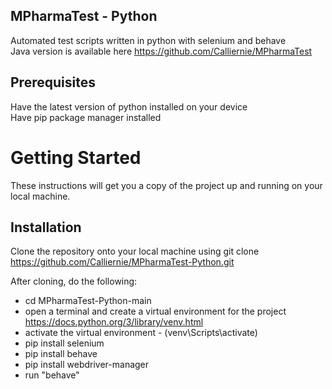 ## MPharmaTest - Python
Automated test scripts written in python with selenium and behave\
Java version is available here https://github.com/Calliernie/MPharmaTest

## Prerequisites
Have the latest version of python installed on your device\
Have pip package manager installed
 
# Getting Started
These instructions will get you a copy of the project up and running on your local machine.

## Installation
Clone the repository onto your local machine using git clone https://github.com/Calliernie/MPharmaTest-Python.git

After cloning, do the following:

- cd MPharmaTest-Python-main
- open a terminal and create a virtual environment for the project https://docs.python.org/3/library/venv.html
- activate the virtual environment - (venv\Scripts\activate)
- pip install selenium
- pip install behave
- pip install webdriver-manager
- run "behave"
